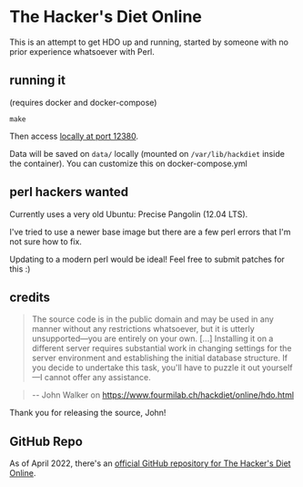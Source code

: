 # The Hacker's Diet Online

This is an attempt to get HDO up and running, started by someone with no prior experience whatsoever with Perl.

## running it

(requires docker and docker-compose)

    make

Then access [locally at port 12380](http://localhost:12380).

Data will be saved on `data/` locally (mounted on `/var/lib/hackdiet` inside the container). You can customize this on docker-compose.yml


## perl hackers wanted

Currently uses a very old Ubuntu: Precise Pangolin (12.04 LTS).

I've tried to use a newer base image but there are a few perl errors that I'm not sure how to fix.

Updating to a modern perl would be ideal! Feel free to submit patches for this :)


## credits

>The source code is in the public domain and may be used in any manner without any restrictions whatsoever, but it is utterly unsupported—you are entirely on your own.
>[...]
>Installing it on a different server requires substantial work in changing settings for the server environment and establishing the initial database structure. If you decide to undertake this task, you'll have to puzzle it out yourself—I cannot offer any assistance.

>-- John Walker on https://www.fourmilab.ch/hackdiet/online/hdo.html

Thank you for releasing the source, John!

## GitHub Repo

As of April 2022, there's an [official GitHub repository for The Hacker's Diet Online](https://github.com/Fourmilab/hackers_diet_online).
